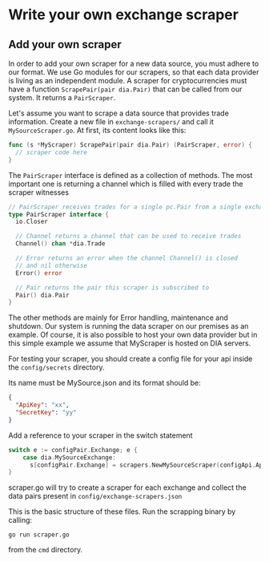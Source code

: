 # Write your own exchange scraper

## Add your own scraper
In order to add your own scraper for a new data source, you must adhere to our format.
We use Go modules for our scrapers, so that each data provider is living as an independent module.
A scraper for cryptocurrencies must have a function `ScrapePair(pair dia.Pair)` that can be called from our system.
It returns a `PairScraper`.

Let's assume you want to scrape a data source that provides trade information.
Create a new file in `exchange-scrapers/` and call it `MySourceScraper.go`.
At first, its content looks like this:

```go
func (s *MyScraper) ScrapePair(pair dia.Pair) (PairScraper, error) {
  // scraper code here
}
```

The `PairScraper` interface is defined as a collection of methods.
The most important one is returning a channel which is filled with every trade the scraper witnesses

```go
// PairScraper receives trades for a single pc.Pair from a single exchange.
type PairScraper interface {
  io.Closer

  // Channel returns a channel that can be used to receive trades
  Channel() chan *dia.Trade

  // Error returns an error when the channel Channel() is closed
  // and nil otherwise
  Error() error

  // Pair returns the pair this scraper is subscribed to
  Pair() dia.Pair
}
```

The other methods are mainly for Error handling, maintenance and shutdown.
Our system is running the data scraper on our premises as an example.
Of course, it is also possible to host your own data provider but in this simple example we assume that MyScraper is hosted on DIA servers.

For testing your scraper, you should create a config file for your api inside the `config/secrets` directory.

Its name must be MySource.json and its format should be:

```json
{
  "ApiKey": "xx",
  "SecretKey": "yy"
}
```

Add a reference to your scraper in the switch statement

```go
switch e := configPair.Exchange; e {
    case dia.MySourceExchange:
      s[configPair.Exchange] = scrapers.NewMySourceScraper(configApi.ApiKey, configApi.SecretKey)
}
```

scraper.go will try to create a scraper for each exchange and collect the data pairs present in `config/exchange-scrapers.json`

This is the basic structure of these files.
Run the scrapping binary by calling:

```shell
go run scraper.go
```

from the `cmd` directory.
